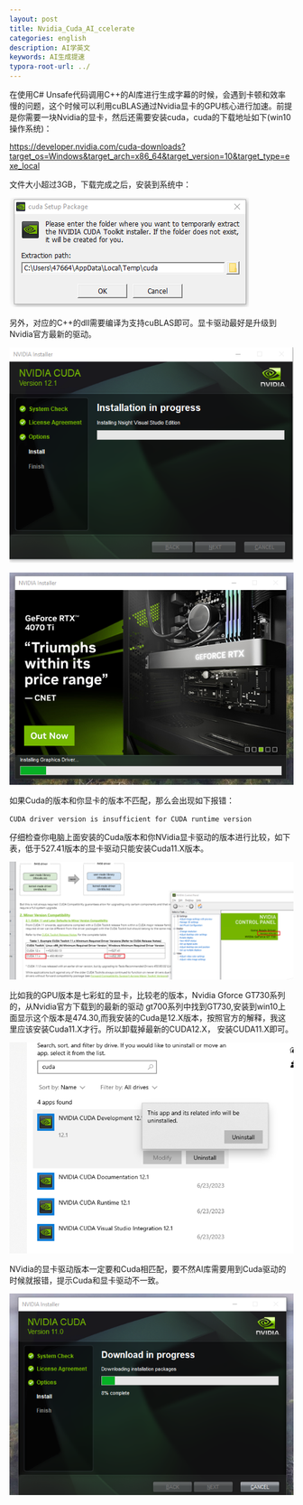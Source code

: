 ```yaml
---
layout: post
title: Nvidia_Cuda_AI_ccelerate
categories: english
description: AI学英文
keywords: AI生成提速
typora-root-url: ../
---
```


在使用C# Unsafe代码调用C++的AI库进行生成字幕的时候，会遇到卡顿和效率慢的问题，这个时候可以利用cuBLAS通过Nvidia显卡的GPU核心进行加速。前提是你需要一块Nvidia的显卡，然后还需要安装cuda，cuda的下载地址如下(win10操作系统)：

https://developer.nvidia.com/cuda-downloads?target_os=Windows&target_arch=x86_64&target_version=10&target_type=exe_local

文件大小超过3GB，下载完成之后，安装到系统中：

![Typora_oJzk8hkSqb](/images/posts/Typora_oJzk8hkSqb.png)



另外，对应的C++的dll需要编译为支持cuBLAS即可。显卡驱动最好是升级到Nvidia官方最新的驱动。

![chrome_odLufj15Fz](/images/posts/chrome_odLufj15Fz.png)

![image-20230623214217584](/images/posts/image-20230623214217584.png)

如果Cuda的版本和你显卡的版本不匹配，那么会出现如下报错：

`CUDA driver version is insufficient for CUDA runtime version`

仔细检查你电脑上面安装的Cuda版本和你NVidia显卡驱动的版本进行比较，如下表，低于527.41版本的显卡驱动只能安装Cuda11.X版本。

![image-20230623232725873](/images/posts/image-20230623232725873.png)

比如我的GPU版本是七彩虹的显卡，比较老的版本，Nvidia Gforce GT730系列的，从Nvidia官方下载到的最新的驱动 gt700系列中找到GT730,安装到win10上面显示这个版本是474.30,而我安装的Cuda是12.X版本，按照官方的解释，我这里应该安装Cuda11.X才行。所以卸载掉最新的CUDA12.X， 安装CUDA11.X即可。

![image-20230623233050774](/images/posts/image-20230623233050774.png)

NVidia的显卡驱动版本一定要和Cuda相匹配，要不然AI库需要用到Cuda驱动的时候就报错，提示Cuda和显卡驱动不一致。

![image-20230623233624300](/images/posts/image-20230623233624300.png)
